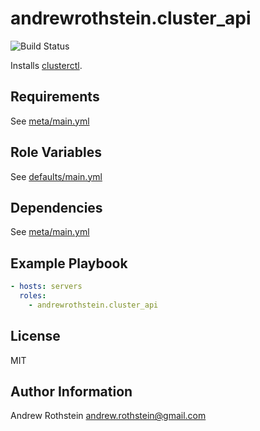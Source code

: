 andrewrothstein.cluster_api
=========

![Build Status](https://github.com/andrewrothstein/ansible-cluster_api/actions/workflows/build.yml/badge.svg)

Installs [clusterctl](https://github.com/kubernetes-sigs/cluster-api).

Requirements
------------

See [meta/main.yml](meta/main.yml)

Role Variables
--------------

See [defaults/main.yml](defaults/main.yml)

Dependencies
------------

See [meta/main.yml](meta/main.yml)

Example Playbook
----------------

```yml
- hosts: servers
  roles:
    - andrewrothstein.cluster_api
```

License
-------

MIT

Author Information
------------------

Andrew Rothstein <andrew.rothstein@gmail.com>
